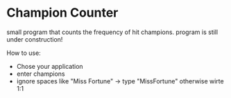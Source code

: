 # Champion Counter
small program that counts the frequency of hit champions.
program is still under construction!

How to use:
- Chose your application
- enter champions
- ignore spaces like "Miss Fortune" -> type "MissFortune" otherwise wirte 1:1
